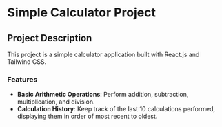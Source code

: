 # Simple Calculator Project

## Project Description

This project is a simple calculator application built with React.js and Tailwind CSS.

### Features

- **Basic Arithmetic Operations**: Perform addition, subtraction, multiplication, and division.
- **Calculation History**: Keep track of the last 10 calculations performed, displaying them in order of most recent to oldest.
